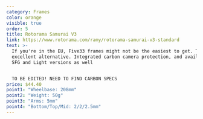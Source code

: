 ```yaml
---
category: Frames
color: orange
visible: true
order: 5
title: Rotorama Samurai V3
link: https://www.rotorama.com/ramy/rotorama-samurai-v3-standard
text: >-
  If you're in the EU, Five33 frames might not be the easiest to get. This is an
  excellent alternative. Integrated carbon camera protection, and available in
  SFG and Light versions as well


  TO BE EDITED! NEED TO FIND CARBON SPECS
price: $44.40
point1: "Wheelbase: 208mm"
point2: "Weight: 50g"
point3: "Arms: 5mm"
point4: "Bottom/Top/Mid: 2/2/2.5mm"
---
```

